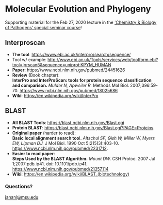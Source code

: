 # Molecular Evolution and Phylogeny
Supporting material for the Feb 27, 2020 lecture in the ['Chemistry & Biology of Pathogens' special seminar course](https://d2l.msu.edu/d2l/home/992472)!

## Interproscan
- **The tool**: https://www.ebi.ac.uk/interpro/search/sequence/
- Tool w/ example: http://www.ebi.ac.uk/Tools/services/web/toolform.ebi?tool=iprscan5&sequence=uniprot:KPYM_HUMAN
- **Paper**: https://www.ncbi.nlm.nih.gov/pubmed/24451626
- **Review** (Book chapter): <br>
**InterPro and InterProScan: tools for protein sequence classification and comparison.** _Mulder N, Apweiler R._ Methods Mol Biol. 2007;396:59-70. https://www.ncbi.nlm.nih.gov/pubmed/18025686
- **Wiki**: https://en.wikipedia.org/wiki/InterPro

## BLAST
- **All BLAST Tools**: https://blast.ncbi.nlm.nih.gov/Blast.cgi
- **Protein BLAST**: https://blast.ncbi.nlm.nih.gov/Blast.cgi?PAGE=Proteins
- **Original paper** (harder to read): <br>
**Basic local alignment search tool.** _Altschul SF, Gish W, Miller W, Myers EW, Lipman DJ._ J Mol Biol. 1990 Oct 5;215(3):403-10. https://www.ncbi.nlm.nih.gov/pubmed/2231712.
- **Easier to read paper**: <br>
**Steps Used by the BLAST Algorithm.** _Mount DW._ CSH Protoc. 2007 Jul 1;2007:pdb.ip41. doi: 10.1101/pdb.ip41. https://www.ncbi.nlm.nih.gov/pubmed/21357114
- **Wiki**: https://en.wikipedia.org/wiki/BLAST_(biotechnology)

### Questions?
janani@msu.edu
